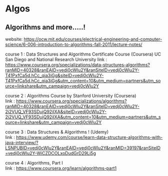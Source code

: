 # Algos
## Algorithms and more.....!

website:
https://ocw.mit.edu/courses/electrical-engineering-and-computer-science/6-006-introduction-to-algorithms-fall-2011/lecture-notes/


course 1 : Data Structures and Algorithms Certificate Course (Coursera)
UC San Diego and National Research University
link : https://www.coursera.org/specializations/data-structures-algorithms?ranMID=40328&ranEAID=vedj0cWlu2Y&ranSiteID=vedj0cWlu2Y-T41PxfCa5d.hCc_qia3iGg&siteID=vedj0cWlu2Y-T41PxfCa5d.hCc_qia3iGg&utm_content=10&utm_medium=partners&utm_source=linkshare&utm_campaign=vedj0cWlu2Y


course 2 : Algorithms Course by Stanford University (Coursera)  
link : https://www.coursera.org/specializations/algorithms?ranMID=40328&ranEAID=vedj0cWlu2Y&ranSiteID=vedj0cWlu2Y-2i2VUQ_VF93SDujQ92iIXA&siteID=vedj0cWlu2Y-2i2VUQ_VF93SDujQ92iIXA&utm_content=10&utm_medium=partners&utm_source=linkshare&utm_campaign=vedj0cWlu2Y

course 3 : Data Structures & Algorithms ! (Udemy)  
link : https://www.udemy.com/course/learn-data-structure-algorithms-with-java-interview/?LSNPUBID=vedj0cWlu2Y&ranEAID=vedj0cWlu2Y&ranMID=39197&ranSiteID=vedj0cWlu2Y-WiCZDCOLxoDudGrD29Li5g


course 4 : Algorithms, Part I  
link : https://www.coursera.org/learn/algorithms-part1
